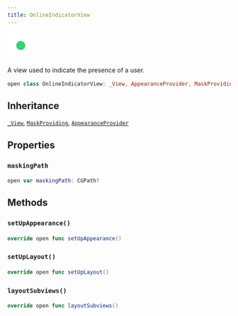 ```yaml
---
title: OnlineIndicatorView
---
```

![OnlineIndicatorView](../../../../../../assets/OnlineIndicatorView_documentation.default-light.png)

A view used to indicate the presence of a user.

``` swift
open class OnlineIndicatorView: _View, AppearanceProvider, MaskProviding 
```

## Inheritance

[`_View`](../../_view), [`MaskProviding`](mask-providing), [`AppearanceProvider`](../../../utils/appearance-provider)

## Properties

### `maskingPath`

``` swift
open var maskingPath: CGPath? 
```

## Methods

### `setUpAppearance()`

``` swift
override open func setUpAppearance() 
```

### `setUpLayout()`

``` swift
override open func setUpLayout() 
```

### `layoutSubviews()`

``` swift
override open func layoutSubviews() 
```
